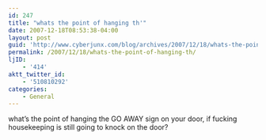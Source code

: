 ```yaml
---
id: 247
title: "whats the point of hanging th'"
date: 2007-12-18T08:53:38-04:00
layout: post
guid: 'http://www.cyberjunx.com/blog/archives/2007/12/18/whats-the-point-of-hanging-th/'
permalink: /2007/12/18/whats-the-point-of-hanging-th/
ljID:
    - '414'
aktt_twitter_id:
    - '510810292'
categories:
    - General
---
```


what’s the point of hanging the GO AWAY sign on your door, if fucking housekeeping is still going to knock on the door?